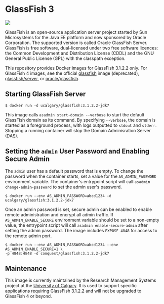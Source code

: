 # GlassFish 3

[![](https://images.microbadger.com/badges/image/ucalgary/glassfish:3.1.2.2.svg)](https://microbadger.com/images/ucalgary/glassfish:3.1.2.2)

GlassFish is an open-source application server project started by Sun Microsystems for the Java EE platform and now sponsored by Oracle Corporation. The supported version is called Oracle GlassFish Server. GlassFish is free software, dual-licensed under two free software licences: the Common Development and Distribution License (CDDL) and the GNU General Public License (GPL) with the classpath exception.

This repository provides Docker images for GlassFish 3.1.2.2 only. For GlassFish 4 images, see the official [glassfish](https://hub.docker.com/_/glassfish/) image (deprecated), [glassfish/server](https://hub.docker.com/r/glassfish/server/), or [oracle/glassfish](https://hub.docker.com/r/oracle/glassfish/).

## Starting GlassFish Server

```
$ docker run -d ucalgary/glassfish:3.1.2.2-jdk7
```

This image calls `asadmin start-domain --verbose` to start the default GlassFish domain as its command. By specifying `--verbose`, the domain is started as a foreground process, with logs outputted to `stdout` and `stderr`. Stopping a running container will stop the Domain Adminisration Server (DAS).

## Setting the `admin` User Password and Enabling Secure Admin

The `admin` user has a default password that is empty. To change the password when the container starts, set a value for the `AS_ADMIN_PASSWORD` environment variable. The container's entrypoint script will call `asadmin change-admin-password` to set the admin user's password.

```
$ docker run --env AS_ADMIN_PASSWORD=abcd1234 -d ucalgary/glassfish:3.1.2.2-jdk7
```

Once an admin password is set, secure admin can be enabled to enable remote administration and encrypt all admin traffic. If `AS_ADMIN_ENABLE_SECURE` environment variable should be set to a non-empty value, the entrypoint script will call `asadmin enable-secure-admin` after setting the admin password. The image includes `EXPOSE 4848` for access to the remote admin port.

```
$ docker run --env AS_ADMIN_PASSWORD=abcd1234 --env AS_ADMIN_ENABLE_SECURE=1 \
-p 4848:4848 -d conquest/glassfish:3.1.2.2-jdk7
```

## Maintenance

This image is currently maintained by the Research Management Systems project at the [University of Calgary](http://www.ucalgary.ca/). It is used to support specific applications requiring GlassFish 3.1.2.2 and will not be upgraded to GlassFish 4 or beyond.
